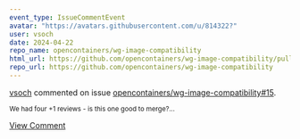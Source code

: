 ```yaml
---
event_type: IssueCommentEvent
avatar: "https://avatars.githubusercontent.com/u/814322?"
user: vsoch
date: 2024-04-22
repo_name: opencontainers/wg-image-compatibility
html_url: https://github.com/opencontainers/wg-image-compatibility/pull/15
repo_url: https://github.com/opencontainers/wg-image-compatibility
---
```


<a href='https://github.com/vsoch' target='_blank'>vsoch</a> commented on issue <a href='https://github.com/opencontainers/wg-image-compatibility/pull/15' target='_blank'>opencontainers/wg-image-compatibility#15</a>.

<small>We had four +1 reviews - is this one good to merge?...</small>

<a href='https://github.com/opencontainers/wg-image-compatibility/pull/15' target='_blank'>View Comment</a>